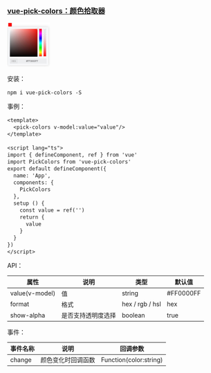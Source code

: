 ### [vue-pick-colors：颜色拾取器](https://github.com/qiuzongyuan/vue-pick-colors)

<img src="./images/effect.png" style="zoom:20%;" />

安装：

```
npm i vue-pick-colors -S
```

事例：

```vue
<template>
  <pick-colors v-model:value="value"/>
</template>

<script lang="ts">
import { defineComponent, ref } from 'vue'
import PickColors from 'vue-pick-colors'
export default defineComponent({
  name: 'App',
  components: {
    PickColors
  },
  setup () {
    const value = ref('')
    return {
      value
    }
  }
})
</script>
```

API：

| 属性           | 说明               | 类型            | 默认值    |
| -------------- | ------------------ | --------------- | --------- |
| value(v-model) | 值                 | string          | #FF0000FF |
| format         | 格式               | hex / rgb / hsl | hex       |
| show-alpha     | 是否支持透明度选择 | boolean         | true      |


事件：

| 事件名称 | 说明               | 回调参数               |
| -------- | ------------------ | ---------------------- |
| change   | 颜色变化时回调函数 | Function(color:string) |
